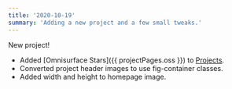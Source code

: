```yaml
---
title: '2020-10-19'
summary: 'Adding a new project and a few small tweaks.'
---
```


New project!

* Added [Omnisurface Stars]({{ projectPages.oss }}) to [Projects](/projects/).
* Converted project header images to use fig-container classes.
* Added width and height to homepage image.
